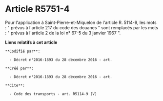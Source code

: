 # Article R5751-4

Pour l'application à Saint-Pierre-et-Miquelon de l'article R. 5114-9, les mots : " prévus à l'article 217 du code des douanes
" sont remplacés par les mots : " prévus à l'article 2 de la loi n° 67-5 du 3 janvier 1967 ".

**Liens relatifs à cet article**

	**Codifié par**:

	  - Décret n°2016-1893 du 28 décembre 2016 - art.

	**Créé par**:

	  - Décret n°2016-1893 du 28 décembre 2016 - art.

	**Cite**:

	  - Code des transports - art. R5114-9 (V)
